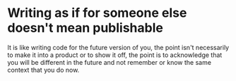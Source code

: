 # Writing as if for someone else doesn't mean publishable
It is like writing code for the future version of you, the point isn't necessarily to make it into a product or to show it off, the point is to acknowledge that you will be different in the future and not remember or know the same context that you do now.